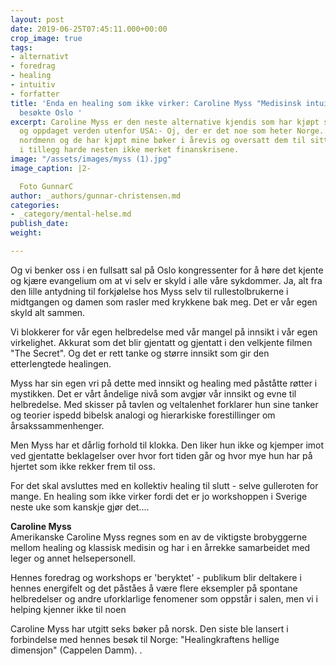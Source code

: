 ```yaml
---
layout: post
date: 2019-06-25T07:45:11.000+00:00
crop_image: true
tags:
- alternativt
- foredrag
- healing
- intuitiv
- forfatter
title: 'Enda en healing som ikke virker: Caroline Myss "Medisinsk intuitiv" og forfatter
  besøkte Oslo '
excerpt: Caroline Myss er den neste alternative kjendis som har kjøpt seg en globus
  og oppdaget verden utenfor USA:- Oj, der er det noe som heter Norge. Der bor det
  nordmenn og de har kjøpt mine bøker i årevis og oversatt dem til sitt språk. Og
  i tillegg harde nesten ikke merket finanskrisene.
image: "/assets/images/myss (1).jpg"
image_caption: |2-

  Foto GunnarC
author: _authors/gunnar-christensen.md
categories:
- _category/mental-helse.md
publish_date: 
weight: 

---
```

Og vi benker oss i en fullsatt sal på Oslo kongressenter for å høre det kjente og kjære evangelium om at vi selv er skyld i alle våre sykdommer. Ja, alt fra den lille antydning til forkjølelse hos Myss selv til rullestolbrukerne i midtgangen og damen som rasler med krykkene bak meg. Det er vår egen skyld alt sammen.

Vi blokkerer for vår egen helbredelse med vår mangel på innsikt i vår egen virkelighet. Akkurat som det blir gjentatt og gjentatt i den velkjente filmen "The Secret". Og det er rett tanke og større innsikt som gir den etterlengtede healingen.

Myss har sin egen vri på dette med innsikt og healing med påståtte røtter i mystikken. Det er vårt åndelige nivå som avgjør vår innsikt og evne til helbredelse. Med skisser på tavlen og veltalenhet forklarer hun sine tanker og teorier ispedd bibelsk analogi og hierarkiske forestillinger om årsakssammenhenger.

Men Myss har et dårlig forhold til klokka. Den liker hun ikke og kjemper imot ved gjentatte beklagelser over hvor fort tiden går og hvor mye hun har på hjertet som ikke rekker frem til oss.

For det skal avsluttes med en kollektiv healing til slutt - selve gulleroten for mange. En healing som ikke virker fordi det er jo workshoppen i Sverige neste uke som kanskje gjør det....

**Caroline Myss**  
Amerikanske Caroline Myss regnes som en av de viktigste brobyggerne mellom healing og klassisk medisin og har i en årrekke samarbeidet med leger og annet helsepersonell.

Hennes foredrag og workshops er 'beryktet' - publikum blir deltakere i hennes energifelt og det påståes å være flere eksempler på spontane helbredelser og andre uforklarlige fenomener som oppstår i salen, men vi i helping kjenner ikke til noen

Caroline Myss har utgitt seks bøker på norsk. Den siste ble lansert i forbindelse med hennes besøk til Norge: "Healingkraftens hellige dimensjon" (Cappelen Damm). .